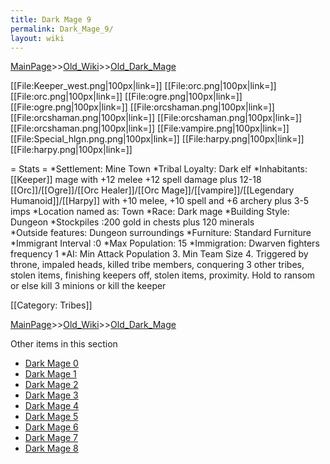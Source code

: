 ```yaml
---
title: Dark Mage 9
permalink: Dark_Mage_9/
layout: wiki
---
```


[MainPage](/keeperrl_wiki/ "wikilink")>>[Old_Wiki](/keeperrl_wiki/Old_Wiki "wikilink")>>[Old_Dark_Mage](/keeperrl_wiki/Old_Dark_Mage "wikilink")

[[File:Keeper_west.png|100px|link=]]
[[File:orc.png|100px|link=]]
[[File:orc.png|100px|link=]]
[[File:ogre.png|100px|link=]]
[[File:ogre.png|100px|link=]]
[[File:orcshaman.png|100px|link=]]
[[File:orcshaman.png|100px|link=]]
[[File:orcshaman.png|100px|link=]]
[[File:orcshaman.png|100px|link=]]
[[File:vampire.png|100px|link=]]
[[File:Special_hlgn.png.png|100px|link=]]
[[File:harpy.png|100px|link=]]
[[File:harpy.png|100px|link=]]

= Stats =
*Settlement: Mine Town
*Tribal Loyalty: Dark elf 
*Inhabitants: [[Keeper]] mage with +12 melee +12 spell damage plus 12-18 [[Orc]]/[[Ogre]]/[[Orc Healer]]/[[Orc Mage]]/[[vampire]]/[[Legendary Humanoid]]/[[Harpy]] with +10 melee, +10 spell and +6 archery plus 3-5 imps
*Location named as: Town
*Race: Dark mage 
*Building Style: Dungeon
*Stockpiles :200 gold in chests plus 120 minerals  
*Outside features: Dungeon surroundings
*Furniture: Standard Furniture
*Immigrant Interval :0 
*Max Population: 15
*Immigration:  Dwarven fighters frequency 1
*AI: Min Attack Population 3. Min Team Size 4. Triggered by throne, impaled heads, killed tribe members, conquering 3 other tribes, stolen items, finishing keepers off, stolen items, proximity. Hold to ransom or else kill 3 minions or kill the keeper

[[Category: Tribes]]

[MainPage](/keeperrl_wiki/ "wikilink")>>[Old_Wiki](/keeperrl_wiki/Old_Wiki "wikilink")>>[Old_Dark_Mage](/keeperrl_wiki/Old_Dark_Mage "wikilink")

Other items in this section
-    [Dark Mage 0](/keeperrl_wiki/Dark_Mage_0 "wikilink")
-    [Dark Mage 1](/keeperrl_wiki/Dark_Mage_1 "wikilink")
-    [Dark Mage 2](/keeperrl_wiki/Dark_Mage_2 "wikilink")
-    [Dark Mage 3](/keeperrl_wiki/Dark_Mage_3 "wikilink")
-    [Dark Mage 4](/keeperrl_wiki/Dark_Mage_4 "wikilink")
-    [Dark Mage 5](/keeperrl_wiki/Dark_Mage_5 "wikilink")
-    [Dark Mage 6](/keeperrl_wiki/Dark_Mage_6 "wikilink")
-    [Dark Mage 7](/keeperrl_wiki/Dark_Mage_7 "wikilink")
-    [Dark Mage 8](/keeperrl_wiki/Dark_Mage_8 "wikilink")
